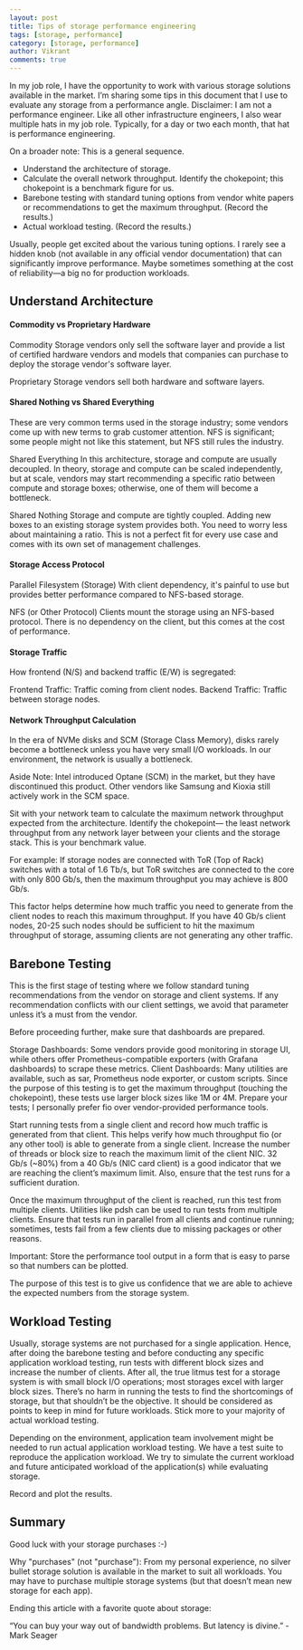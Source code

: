 ```yaml
---
layout: post
title: Tips of storage performance engineering
tags: [storage, performance]
category: [storage, performance]
author: Vikrant
comments: true
---
```


In my job role, I have the opportunity to work with various storage solutions available in the market. I’m sharing some tips in this document that I use to evaluate any storage from a performance angle. Disclaimer: I am not a performance engineer. Like all other infrastructure engineers, I also wear multiple hats in my job role. Typically, for a day or two each month, that hat is performance engineering.

On a broader note: This is a general sequence.

* Understand the architecture of storage.
* Calculate the overall network throughput. Identify the chokepoint; this chokepoint is a benchmark figure for us.
* Barebone testing with standard tuning options from vendor white papers or recommendations to get the maximum throughput. (Record the results.)
* Actual workload testing. (Record the results.)

Usually, people get excited about the various tuning options. I rarely see a hidden knob (not available in any official vendor documentation) that can significantly improve performance. Maybe sometimes something at the cost of reliability—a big no for production workloads.

## Understand Architecture

#### Commodity vs Proprietary Hardware

Commodity
Storage vendors only sell the software layer and provide a list of certified hardware vendors and models that companies can purchase to deploy the storage vendor's software layer.

Proprietary
Storage vendors sell both hardware and software layers.

#### Shared Nothing vs Shared Everything

These are very common terms used in the storage industry; some vendors come up with new terms to grab customer attention. NFS is significant; some people might not like this statement, but NFS still rules the industry.

Shared Everything
In this architecture, storage and compute are usually decoupled. In theory, storage and compute can be scaled independently, but at scale, vendors may start recommending a specific ratio between compute and storage boxes; otherwise, one of them will become a bottleneck.

Shared Nothing
Storage and compute are tightly coupled. Adding new boxes to an existing storage system provides both. You need to worry less about maintaining a ratio. This is not a perfect fit for every use case and comes with its own set of management challenges.

#### Storage Access Protocol

Parallel Filesystem (Storage)
With client dependency, it's painful to use but provides better performance compared to NFS-based storage.

NFS (or Other Protocol)
Clients mount the storage using an NFS-based protocol. There is no dependency on the client, but this comes at the cost of performance.

#### Storage Traffic

How frontend (N/S) and backend traffic (E/W) is segregated:

Frontend Traffic: Traffic coming from client nodes.
Backend Traffic: Traffic between storage nodes.

#### Network Throughput Calculation

In the era of NVMe disks and SCM (Storage Class Memory), disks rarely become a bottleneck unless you have very small I/O workloads. In our environment, the network is usually a bottleneck.

Aside Note: Intel introduced Optane (SCM) in the market, but they have discontinued this product. Other vendors like Samsung and Kioxia still actively work in the SCM space.

Sit with your network team to calculate the maximum network throughput expected from the architecture. Identify the chokepoint— the least network throughput from any network layer between your clients and the storage stack. This is your benchmark value.

For example: If storage nodes are connected with ToR (Top of Rack) switches with a total of 1.6 Tb/s, but ToR switches are connected to the core with only 800 Gb/s, then the maximum throughput you may achieve is 800 Gb/s.

This factor helps determine how much traffic you need to generate from the client nodes to reach this maximum throughput. If you have 40 Gb/s client nodes, 20-25 such nodes should be sufficient to hit the maximum throughput of storage, assuming clients are not generating any other traffic.

## Barebone Testing

This is the first stage of testing where we follow standard tuning recommendations from the vendor on storage and client systems. If any recommendation conflicts with our client settings, we avoid that parameter unless it’s a must from the vendor.

Before proceeding further, make sure that dashboards are prepared.

Storage Dashboards: Some vendors provide good monitoring in storage UI, while others offer Prometheus-compatible exporters (with Grafana dashboards) to scrape these metrics.
Client Dashboards: Many utilities are available, such as sar, Prometheus node exporter, or custom scripts.
Since the purpose of this testing is to get the maximum throughput (touching the chokepoint), these tests use larger block sizes like 1M or 4M. Prepare your tests; I personally prefer fio over vendor-provided performance tools.

Start running tests from a single client and record how much traffic is generated from that client. This helps verify how much throughput fio (or any other tool) is able to generate from a single client. Increase the number of threads or block size to reach the maximum limit of the client NIC. 32 Gb/s (~80%) from a 40 Gb/s (NIC card client) is a good indicator that we are reaching the client’s maximum limit. Also, ensure that the test runs for a sufficient duration.

Once the maximum throughput of the client is reached, run this test from multiple clients. Utilities like pdsh can be used to run tests from multiple clients. Ensure that tests run in parallel from all clients and continue running; sometimes, tests fail from a few clients due to missing packages or other reasons.

Important: Store the performance tool output in a form that is easy to parse so that numbers can be plotted.

The purpose of this test is to give us confidence that we are able to achieve the expected numbers from the storage system.

## Workload Testing

Usually, storage systems are not purchased for a single application. Hence, after doing the barebone testing and before conducting any specific application workload testing, run tests with different block sizes and increase the number of clients. After all, the true litmus test for a storage system is with small block I/O operations; most storages excel with larger block sizes. There’s no harm in running the tests to find the shortcomings of storage, but that shouldn’t be the objective. It should be considered as points to keep in mind for future workloads. Stick more to your majority of actual workload testing.

Depending on the environment, application team involvement might be needed to run actual application workload testing. We have a test suite to reproduce the application workload. We try to simulate the current workload and future anticipated workload of the application(s) while evaluating storage.

Record and plot the results. 

## Summary

Good luck with your storage purchases :-)

Why "purchases" (not "purchase"): From my personal experience, no silver bullet storage solution is available in the market to suit all workloads. You may have to purchase multiple storage systems (but that doesn’t mean new storage for each app).

Ending this article with a favorite quote about storage:

“You can buy your way out of bandwidth problems. But latency is divine.” - Mark Seager
